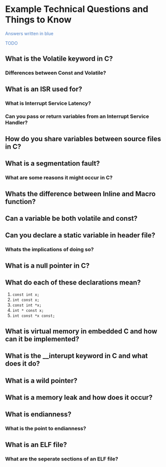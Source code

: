 # Example Technical Questions and Things to Know
<p style="color: rgb(80, 130, 200);">Answers written in blue</answer>

<p style="color: rgb(80, 130, 200);">TODO</answer>

## What is the Volatile keyword in C?
### Differences between Const and Volatile?

## What is an ISR used for?
### What is Interrupt Service Latency?
### Can you pass or return variables from an Interrupt Service Handler?

## How do you share variables between source files in C?

## What is a segmentation fault?
### What are some reasons it might occur in C?

## Whats the difference between Inline and Macro function?

## Can a variable be both volatile and const?

## Can you declare a static variable in header file?
### Whats the implications of doing so?

## What is a null pointer in C?

## What do each of these declarations mean?
1. `const int x;`
2. `int const x;`
3. `const int *x;`
4. `int * const x;`
5. `int const *x const;`

## What is virtual memory in embedded C and how can it be implemented?

## What is the __interupt keyword in C and what does it do?

## What is a wild pointer?

## What is a memory leak and how does it occur?

## What is endianness?
### What is the point to endianness?

## What is an ELF file?
### What are the seperate sections of an ELF file?
